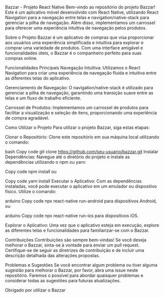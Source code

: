 
Bazzar - Projeto React Native
Bem-vindo ao repositório do projeto Bazzar! Este é um aplicativo móvel desenvolvido com React Native, utilizando React Navigation para a navegação entre telas e navigation/native-stack para gerenciar a pilha de navegação. Além disso, implementamos um carrossel para oferecer uma experiência intuitiva de navegação pelos produtos.

Sobre o Projeto
Bazzar é um aplicativo de compras que visa proporcionar aos usuários uma experiência simplificada e intuitiva para explorar e comprar uma variedade de produtos. Com uma interface amigável e funcionalidades úteis, o Bazzar é o companheiro perfeito para suas compras online.

Funcionalidades Principais
Navegação Intuitiva: Utilizamos o React Navigation para criar uma experiência de navegação fluida e intuitiva entre as diferentes telas do aplicativo.

Gerenciamento de Navegação: O navigation/native-stack é utilizado para gerenciar a pilha de navegação, garantindo uma transição suave entre as telas e um fluxo de trabalho eficiente.

Carrossel de Produtos: Implementamos um carrossel de produtos para facilitar a visualização e seleção de itens, proporcionando uma experiência de compra agradável.

Como Utilizar o Projeto
Para utilizar o projeto Bazzar, siga estas etapas:

Clonar o Repositório: Clone este repositório em sua máquina local utilizando o comando:

bash
Copy code
git clone https://github.com/seu-usuario/bazzar.git
Instalar Dependências: Navegue até o diretório do projeto e instale as dependências utilizando o npm ou yarn:

Copy code
npm install
ou

Copy code
yarn install
Executar o Aplicativo: Com as dependências instaladas, você pode executar o aplicativo em um emulador ou dispositivo físico. Utilize o comando:

arduino
Copy code
npx react-native run-android
para dispositivos Android, ou

arduino
Copy code
npx react-native run-ios
para dispositivos iOS.

Explorar o Aplicativo: Uma vez que o aplicativo esteja em execução, explore as diferentes telas e funcionalidades para familiarizar-se com o Bazzar.

Contribuições
Contribuições são sempre bem-vindas! Se você deseja melhorar o Bazzar, sinta-se à vontade para enviar um pull request. Certifique-se de seguir as diretrizes de contribuição e de incluir uma descrição detalhada das alterações propostas.

Problemas e Sugestões
Se você encontrar algum problema ou tiver alguma sugestão para melhorar o Bazzar, por favor, abra uma issue neste repositório. Faremos o possível para abordar quaisquer problemas e considerar todas as sugestões para futuras atualizações.

Obrigado por utilizar o Bazzar
